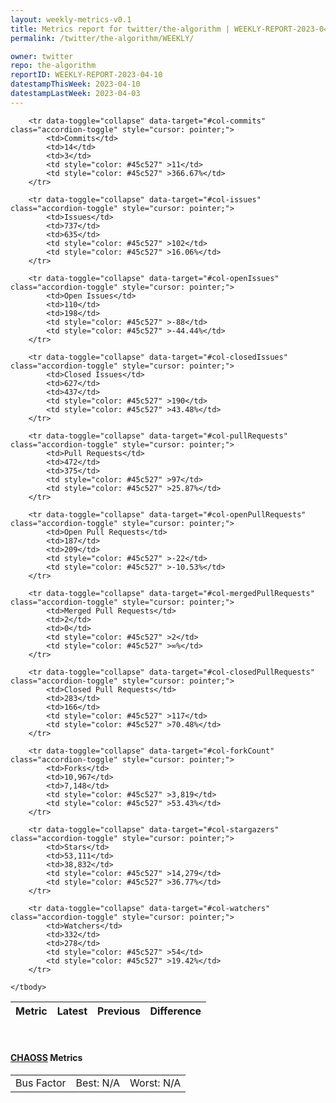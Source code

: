 ```yaml
---
layout: weekly-metrics-v0.1
title: Metrics report for twitter/the-algorithm | WEEKLY-REPORT-2023-04-10
permalink: /twitter/the-algorithm/WEEKLY/

owner: twitter
repo: the-algorithm
reportID: WEEKLY-REPORT-2023-04-10
datestampThisWeek: 2023-04-10
datestampLastWeek: 2023-04-03
---
```




<table class="table table-condensed" style="border-collapse:collapse;">
    <thead>
    <tr>
        <th>Metric</th>
        <th>Latest</th>
        <th>Previous</th>
        <th colspan="2" style="text-align: center;">Difference</th>
    </tr>
    </thead>
    <tbody>

        <tr data-toggle="collapse" data-target="#col-commits" class="accordion-toggle" style="cursor: pointer;">
            <td>Commits</td>
            <td>14</td>
            <td>3</td>
            <td style="color: #45c527" >11</td>
            <td style="color: #45c527" >366.67%</td>
        </tr>
        
        <tr data-toggle="collapse" data-target="#col-issues" class="accordion-toggle" style="cursor: pointer;">
            <td>Issues</td>
            <td>737</td>
            <td>635</td>
            <td style="color: #45c527" >102</td>
            <td style="color: #45c527" >16.06%</td>
        </tr>
        
        <tr data-toggle="collapse" data-target="#col-openIssues" class="accordion-toggle" style="cursor: pointer;">
            <td>Open Issues</td>
            <td>110</td>
            <td>198</td>
            <td style="color: #45c527" >-88</td>
            <td style="color: #45c527" >-44.44%</td>
        </tr>
        
        <tr data-toggle="collapse" data-target="#col-closedIssues" class="accordion-toggle" style="cursor: pointer;">
            <td>Closed Issues</td>
            <td>627</td>
            <td>437</td>
            <td style="color: #45c527" >190</td>
            <td style="color: #45c527" >43.48%</td>
        </tr>
        
        <tr data-toggle="collapse" data-target="#col-pullRequests" class="accordion-toggle" style="cursor: pointer;">
            <td>Pull Requests</td>
            <td>472</td>
            <td>375</td>
            <td style="color: #45c527" >97</td>
            <td style="color: #45c527" >25.87%</td>
        </tr>
        
        <tr data-toggle="collapse" data-target="#col-openPullRequests" class="accordion-toggle" style="cursor: pointer;">
            <td>Open Pull Requests</td>
            <td>187</td>
            <td>209</td>
            <td style="color: #45c527" >-22</td>
            <td style="color: #45c527" >-10.53%</td>
        </tr>
        
        <tr data-toggle="collapse" data-target="#col-mergedPullRequests" class="accordion-toggle" style="cursor: pointer;">
            <td>Merged Pull Requests</td>
            <td>2</td>
            <td>0</td>
            <td style="color: #45c527" >2</td>
            <td style="color: #45c527" >∞%</td>
        </tr>
        
        <tr data-toggle="collapse" data-target="#col-closedPullRequests" class="accordion-toggle" style="cursor: pointer;">
            <td>Closed Pull Requests</td>
            <td>283</td>
            <td>166</td>
            <td style="color: #45c527" >117</td>
            <td style="color: #45c527" >70.48%</td>
        </tr>
        
        <tr data-toggle="collapse" data-target="#col-forkCount" class="accordion-toggle" style="cursor: pointer;">
            <td>Forks</td>
            <td>10,967</td>
            <td>7,148</td>
            <td style="color: #45c527" >3,819</td>
            <td style="color: #45c527" >53.43%</td>
        </tr>
        
        <tr data-toggle="collapse" data-target="#col-stargazers" class="accordion-toggle" style="cursor: pointer;">
            <td>Stars</td>
            <td>53,111</td>
            <td>38,832</td>
            <td style="color: #45c527" >14,279</td>
            <td style="color: #45c527" >36.77%</td>
        </tr>
        
        <tr data-toggle="collapse" data-target="#col-watchers" class="accordion-toggle" style="cursor: pointer;">
            <td>Watchers</td>
            <td>332</td>
            <td>278</td>
            <td style="color: #45c527" >54</td>
            <td style="color: #45c527" >19.42%</td>
        </tr>
        
    </tbody>
</table>
<br>
<h4><a target="_blank" href="https://chaoss.community/">CHAOSS</a> Metrics</h4>

<table class="table table-condensed" style="border-collapse:collapse;">
    <tbody>
        <td>Bus Factor</td>
        <td>Best: N/A</td>
        <td>Worst: N/A</td>
    </tbody>
</table>
